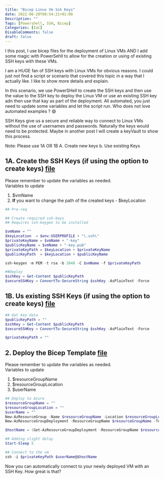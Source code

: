 ```yaml
---
title: "Bicep Linux Vm Ssh Keys"
date: 2022-06-20T08:54:21+01:00
Description: ""
Tags: [Powershell, SSH, Bicep]
Categories: [IaC]
DisableComments: false
draft: false    
---
```


I this post, I use bicep files for the deployment of Linux VMs AND I add some magic with PowerSehll to allow for the creation or using of existing SSH keys with these VMs.

I am a HUGE fan of SSH keys with Linux VMs for obvious reasons. I could just not find a script or scenario that covered this topic in a way that I actually like. I like to show more details and explain.

In this scenario, we use PowerSHell to create the SSH keys and then use the value to the SSH key to deploy the Linux VM or use an existing SSH key adn then use that kay as part of the deployment. All automated, you just need to update some variables and let the script run. Who does not love automated examples ? :smile:

SSH Keys give us a secure and reliable way to connect to Linux VMs without the use of usernames and passwords. Naturally the keys would need to be protected. Maybe in another post I will create a keyVault to show this process.

Note: Please use 1A OR 1B
A. Create new keys
b. Use existing Keys

## 1A. Create the SSH Keys (if using the option to create keys) [file](https://github.com/fskelly/flkelly-AzureCode-bicep/blob/main/examples/vm/linuxVM/deployWithNewKey.ps1)

Please remember to update the variables as needed.  
Variables to update

1. $vmName
1. **If** you want to change the path of the created keys - $keyLocation

```powershell
## Pre-req

## Create required ssh-keys
## Requires ssh-keygen to be installed

$vmName = ""
$keyLocation  = $env:USERPROFILE + "\.ssh\"
$privateKeyName = $vmName + "-key"
$publicKeyName = $vmName + "-key.pub"
$privateKeyPath = $keyLocation + $privateKeyName
$publicKeyPath  = $keyLocation + $publicKeyName

ssh-keygen -m PEM -t rsa -b 2048 -C $vmName -f $privateKeyPath

##Deploy
$sshKey = Get-Content $publicKeyPath
$secureSSHKey = ConvertTo-SecureString $sshKey -AsPlainText -Force
```

## 1B. Us existing SSH Keys (if using the option to create keys) [file](https://github.com/fskelly/flkelly-AzureCode-bicep/blob/main/examples/vm/linuxVM/deployWithExistingKey.ps1)

```powershell
## Get key data
$publicKeyPath = ""
$sshKey = Get-Content $publicKeyPath
$secureSSHKey = ConvertTo-SecureString $sshKey -AsPlainText -Force

$privateKeyPath = ""
```

## 2. Deploy the Bicep Template [file](https://github.com/fskelly/flkelly-AzureCode-bicep/blob/main/examples/vm/linuxVM/main.bicep)

Please remember to update the variables as needed.  
Variables to update

1. $resourceGroupName
1. $resourceGroupLocation
1. $userName

```powershell
## Deploy to Azure
$resourceGroupName = ""
$resourceGroupLocation = ""
$userName = ""
New-AzResourceGroup -Name $resourceGroupName -Location $resourceGroupLocation
New-AzResourceGroupDeployment -ResourceGroupName $resourceGroupName -TemplateFile ./main.bicep -adminUsername $userName -adminPasswordOrKey $secureSSHKey

$hostName = (Get-AzResourceGroupDeployment -ResourceGroupName $resourceGroupName).outputs.hostname.value

## Adding slight delay
Start-Sleep 5

## Connect to the vm
ssh -i $privateKeyPath $userName@$hostName
```

Now you can automatically connect to your newly deployed VM with an SSH Key. How great is that?

